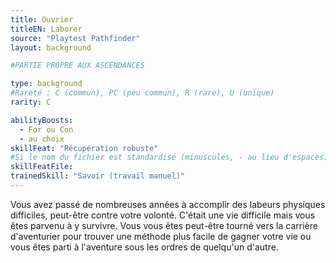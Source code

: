 ```yaml
---
title: Ouvrier
titleEN: Laborer
source: "Playtest Pathfinder"
layout: background

#PARTIE PROPRE AUX ASCENDANCES

type: background
#Rareté : C (commun), PC (peu commun), R (rare), U (unique)
rarity: C

abilityBoosts:
  - For ou Con
  - au choix
skillFeat: "Récupération robuste"
#Si le nom du fichier est standardisé (minuscules, - au lieu d'espaces), il n'est pas nécessaire de le préciser
skillFeatFile: 
trainedSkill: "Savoir (travail manuel)"
---
```


Vous avez passé de nombreuses années à accomplir des labeurs physiques difficiles, peut-être contre votre volonté. C'était une vie difficile mais vous êtes parvenu à y survivre. Vous vous êtes peut-être tourné vers la carrière d'aventurier pour trouver une méthode plus facile de gagner votre vie ou vous êtes parti à l'aventure sous les ordres de quelqu'un d'autre.